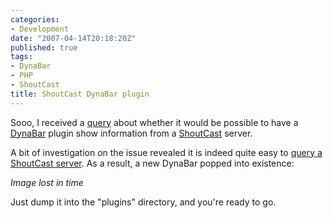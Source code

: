 ```yaml
---
categories:
- Development
date: "2007-04-14T20:18:20Z"
published: true
tags:
- DynaBar
- PHP
- ShoutCast
title: ShoutCast DynaBar plugin
---
```


Sooo, I received a [query](http://www.akaradio.com/) about whether it
would be possible to have a [DynaBar](/projects/dynabar) plugin show
information from a [ShoutCast](http://www.shoutcast.com/) server.

A bit of investigation on the issue revealed it is indeed quite easy to
[query a ShoutCast
server](http://devshed.excudo.net/scripts/php/explanation/shoutcast+class).
As a result, a new DynaBar popped into existence:

_Image lost in time_

Just dump it into the "plugins" directory, and you're ready to go.
